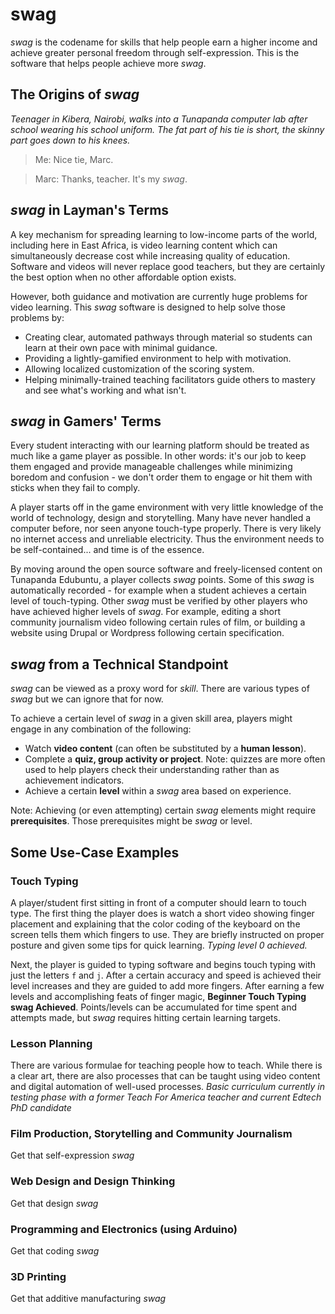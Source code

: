 # swag
*swag* is the codename for skills that help people earn a higher income and achieve greater personal freedom through self-expression. This is the software that helps people achieve more *swag*.

## The Origins of *swag*

*Teenager in Kibera, Nairobi, walks into a Tunapanda computer lab after school wearing his school uniform. The fat part of his tie is short, the skinny part goes down to his knees.*

> Me: Nice tie, Marc.

> Marc: Thanks, teacher. It's my *swag*.

## *swag* in Layman's Terms

A key mechanism for spreading learning to low-income parts of the world, including here in East Africa, is video learning content which can simultaneously decrease cost while increasing quality of education. Software and videos will never replace good teachers, but they are certainly the best option when no other affordable option exists.

However, both guidance and motivation are currently huge problems for video learning. This *swag* software is designed to help solve those problems by:

- Creating clear, automated pathways through material so students can learn at their own pace with minimal guidance.
- Providing a lightly-gamified environment to help with motivation.
- Allowing localized customization of the scoring system.
- Helping minimally-trained teaching facilitators guide others to mastery and see what's working and what isn't.

## *swag* in Gamers' Terms

Every student interacting with our learning platform should be treated as much like a game player as possible. In other words: it's our job to keep them engaged and provide manageable challenges while minimizing boredom and confusion - we don't order them to engage or hit them with sticks when they fail to comply.

A player starts off in the game environment with very little knowledge of the world of technology, design and storytelling. Many have never handled a computer before, nor seen anyone touch-type properly. There is very likely no internet access and unreliable electricity. Thus the environment needs to be self-contained... and time is of the essence.

By moving around the open source software and freely-licensed content on Tunapanda Edubuntu, a player collects *swag* points. Some of this *swag* is automatically recorded - for example when a student achieves a certain level of touch-typing. Other *swag* must be verified by other players who have achieved higher levels of *swag*. For example, editing a short community journalism video following certain rules of film, or building a website using Drupal or Wordpress following certain specification.

## *swag* from a Technical Standpoint

*swag* can be viewed as a proxy word for *skill*. There are various types of *swag* but we can ignore that for now.

To achieve a certain level of *swag* in a given skill area, players might engage in any combination of the following:
- Watch **video content** (can often be substituted by a **human lesson**).
- Complete a **quiz, group activity or project**. Note: quizzes are more often used to help players check their understanding rather than as achievement indicators.
- Achieve a certain **level** within a *swag* area based on experience.

Note: Achieving (or even attempting) certain *swag* elements might require **prerequisites**. Those prerequisites might be *swag* or level.

## Some Use-Case Examples

### Touch Typing

A player/student first sitting in front of a computer should learn to touch type. The first thing the player does is watch a short video showing finger placement and explaining that the color coding of the keyboard on the screen tells them which fingers to use. They are briefly instructed on proper posture and given some tips for quick learning. *Typing level 0 achieved.*

Next, the player is guided to typing software and begins touch typing with just the letters `f` and `j`. After a certain accuracy and speed is achieved their level increases and they are guided to add more fingers. After earning a few levels and accomplishing feats of finger magic, **Beginner Touch Typing swag Achieved**. Points/levels can be accumulated for time spent and attempts made, but *swag* requires hitting certain learning targets.

### Lesson Planning

There are various formulae for teaching people how to teach. While there is a clear art, there are also processes that can be taught using video content and digital automation of well-used processes. *Basic curriculum currently in testing phase with a former Teach For America teacher and current Edtech PhD candidate*

### Film Production, Storytelling and Community Journalism

Get that self-expression *swag*

### Web Design and Design Thinking

Get that design *swag*

### Programming and Electronics (using Arduino)

Get that coding *swag*

### 3D Printing

Get that additive manufacturing *swag*
